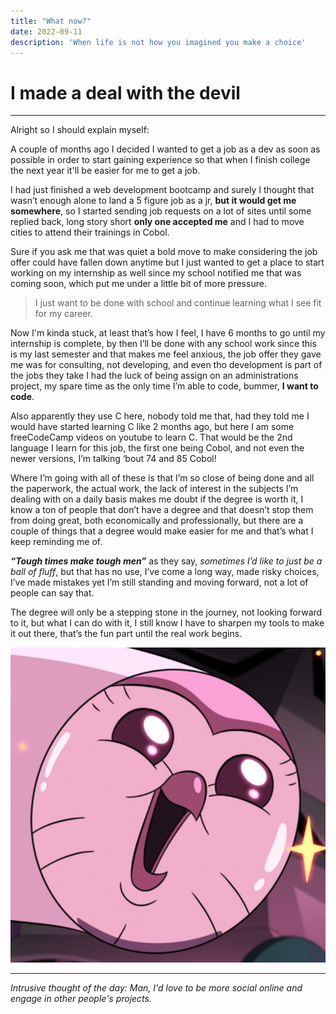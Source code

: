 ```yaml
---
title: "What now?"
date: 2022-09-11
description: 'When life is not how you imagined you make a choice'
---
```

# I made a deal with the devil
****
Alright so I should explain myself:

A couple of months ago I decided I wanted to get a job as a dev as soon as possible in order to start gaining experience so that when I finish college the next year it'll be easier for me to get a job.

I had just finished a web development bootcamp and surely I thought that wasn’t enough alone to land a 5 figure job as a jr, **but it would get me somewhere**, so I started sending job requests on a lot of sites until some replied back, long story short **only one accepted me** and I had to move cities to attend their trainings in Cobol.

Sure if you ask me that was quiet a bold move to make considering the job offer could have fallen down anytime but I just wanted to get a place to start working on my internship as well since my school notified me that was coming soon, which put me under a little bit of more pressure.

>I just want to be done with school and continue learning what I see fit for my career.

Now I'm kinda stuck, at least that’s how I feel, I have 6 months to go until my internship is complete, by then I’ll be done with any school work since this is my last semester and that makes me feel anxious, the job offer they gave me was for consulting, not developing, and even tho development is part of the jobs they take I had the luck of being assign on an administrations project, my spare time as the only time I’m able to code, bummer, **I want to code**.

Also apparently they use C here, nobody told me that, had they told me I would have started learning C like 2 months ago, but here I am some freeCodeCamp videos on youtube to learn C. That would be the 2nd language I learn for this job, the first one being Cobol, and not even the newer versions, I’m talking ‘bout 74 and 85 Cobol!

Where I’m going with all of these is that I’m so close of being done and all the paperwork, the actual work, the lack of interest in the subjects I’m dealing with on a daily basis makes me doubt if the degree is worth it, I know a ton of people that don’t have a degree and that doesn’t stop them from doing great, both economically and professionally, but there are a couple of things that a degree would make easier for me and that’s what I keep reminding me of.

***“Tough times make tough men”*** as they say, *sometimes I’d like to just be a ball of fluff*, but that has no use, I’ve come a long way, made risky choices, I’ve made mistakes yet I’m still standing and moving forward, not a lot of people can say that.

The degree will only be a stepping stone in the journey, not looking forward to it, but what I can do with it, I still know I have to sharpen my tools to make it out there, that’s the fun part until the real work begins.


![Hooty is excited](static/favicon.png "Hooty excited")


****
*Intrusive thought of the day:*
*Man, I'd love to be more social online and engage in other people's projects.*
